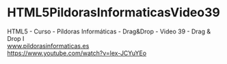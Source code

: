 # HTML5PildorasInformaticasVideo39
HTML5 - Curso - Píldoras Informáticas - Drag&amp;Drop - Video 39 - Drag &amp; Drop I
<br />
www.pildorasinformaticas.es
<br />
https://www.youtube.com/watch?v=lex-JCYuYEo
<br />
